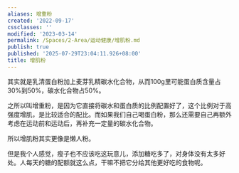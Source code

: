 ```yaml
---
aliases: 增重粉
created: '2022-09-17'
cssclasses: ''
modified: '2023-03-14'
permalink: /Spaces/2-Area/运动健康/增肌粉.md
publish: true
published: '2025-07-29T23:04:11.926+08:00'
title: 增肌粉
---
```

其实就是乳清蛋白粉加上麦芽乳精碳水化合物，从而100g里可能蛋白质含量占30%到50%，碳水化合物占50%。

之所以叫增重粉，是因为它直接将碳水和蛋白质的比例配置好了，这个比例对于高强度增肌，是比较适合的配比。而如果我们自己喝蛋白粉，那么还需要自己再额外考虑在运动前和运动后，再补充一定量的碳水化合物。

所以增肌粉其实更像是懒人粉。

但是我个人感觉，瘦子也不应该吃这玩意儿，添加糖吃多了，对身体没有太多好处。人每天的糖的配额就这么点，干嘛不把它分给其他更好吃的食物呢。